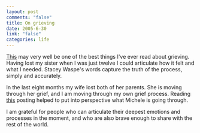 ```yaml
--- 
layout: post
comments: "false"
title: On grieving
date: 2005-6-30
link: "false"
categories: life
---
```

<a href="http://www.staceywaspe.com/archives//2005/06.30_things_i_n.html" title="Things I need">This</a> may very well be one of the best things I've ever read about grieving. Having lost my sister when I was just twelve I could articulate how it felt and what I needed. Stacey Waspe's words capture the truth of the process, simply and accurately.

In the last eight months my wife lost both of her parents. She is moving through her grief, and I am moving through my own grief process. Reading <a href="http://www.staceywaspe.com/archives//2005/06.30_things_i_n.html" title="Things I need">this</a> posting helped to put into perspective what Michele is going through.

I am grateful for people who can articulate their deepest emotions and processes in the moment, and who are also brave enough to share with the rest of the world.
